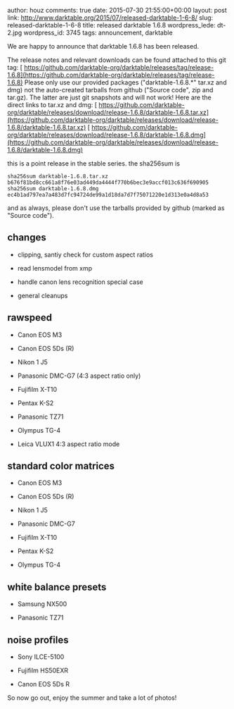 author: houz
comments: true
date: 2015-07-30 21:55:00+00:00
layout: post
link: http://www.darktable.org/2015/07/released-darktable-1-6-8/
slug: released-darktable-1-6-8
title: released darktable 1.6.8
wordpress_lede: dt-2.jpg
wordpress_id: 3745
tags: announcement, darktable

We are happy to announce that darktable 1.6.8 has been released.

The release notes and relevant downloads can be found attached to this git tag:
[ https://github.com/darktable-org/darktable/releases/tag/release-1.6.8](https://github.com/darktable-org/darktable/releases/tag/release-1.6.8)
Please only use our provided packages ("darktable-1.6.8.*" tar.xz and dmg) not the auto-created tarballs from github ("Source code", zip and tar.gz). The latter are just git snapshots and will not work! Here are the direct links to tar.xz and dmg:
[ https://github.com/darktable-org/darktable/releases/download/release-1.6.8/darktable-1.6.8.tar.xz](https://github.com/darktable-org/darktable/releases/download/release-1.6.8/darktable-1.6.8.tar.xz)
[ https://github.com/darktable-org/darktable/releases/download/release-1.6.8/darktable-1.6.8.dmg](https://github.com/darktable-org/darktable/releases/download/release-1.6.8/darktable-1.6.8.dmg)

this is a point release in the stable series. the sha256sum is

    
    sha256sum darktable-1.6.8.tar.xz
    b676f81bd8cc661a8f76e03ad449da4444f770b6bec3e9accf013c636f690905
    sha256sum darktable-1.6.8.dmg
    ec4b1ad797ea7a483d7fc94724de99a1d18da7d7f75071220e1d313e0a4d8a53
    


and as always, please don't use the tarballs provided by github (marked as "Source code").


## changes





	
  * clipping, santiy check for custom aspect ratios

	
  * read lensmodel from xmp

	
  * handle canon lens recognition special case

	
  * general cleanups




## rawspeed





	
  * Canon EOS M3

	
  * Canon EOS 5Ds (R)

	
  * Nikon 1 J5

	
  * Panasonic DMC-G7 (4:3 aspect ratio only)

	
  * Fujifilm X-T10

	
  * Pentax K-S2

	
  * Panasonic TZ71

	
  * Olympus TG-4

	
  * Leica VLUX1 4:3 aspect ratio mode




## standard color matrices





	
  * Canon EOS M3

	
  * Canon EOS 5Ds (R)

	
  * Nikon 1 J5

	
  * Panasonic DMC-G7

	
  * Fujifilm X-T10

	
  * Pentax K-S2

	
  * Olympus TG-4




## white balance presets





	
  * Samsung NX500

	
  * Panasonic TZ71




## noise profiles





	
  * Sony ILCE-5100

	
  * Fujifilm HS50EXR

	
  * Canon EOS 5Ds R


So now go out, enjoy the summer and take a lot of photos!
